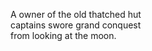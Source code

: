 A owner of the old thatched hut    
captains swore grand conquest    
from looking at the moon.    


